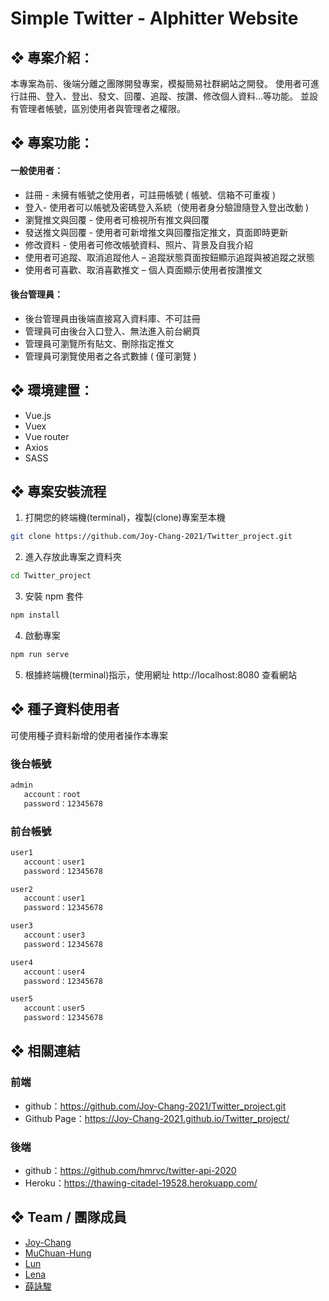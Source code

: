 # Simple Twitter - Alphitter Website

## ❖ 專案介紹：

本專案為前、後端分離之團隊開發專案，模擬簡易社群網站之開發。
使用者可進行註冊、登入、登出、發文、回覆、追蹤、按讚、修改個人資料...等功能。
並設有管理者帳號，區別使用者與管理者之權限。

## ❖ 專案功能：

#### 一般使用者：

- 註冊 - 未擁有帳號之使用者，可註冊帳號 ( 帳號、信箱不可重複 )
- 登入- 使用者可以帳號及密碼登入系統（使用者身分驗證隨登入登出改動 )
- 瀏覽推文與回覆 - 使用者可檢視所有推文與回覆
- 發送推文與回覆 - 使用者可新增推文與回覆指定推文，頁面即時更新
- 修改資料 - 使用者可修改帳號資料、照片、背景及自我介紹
- 使用者可追蹤、取消追蹤他人 – 追蹤狀態頁面按鈕顯示追蹤與被追蹤之狀態
- 使用者可喜歡、取消喜歡推文 – 個人頁面顯示使用者按讚推文

#### 後台管理員：

- 後台管理員由後端直接寫入資料庫、不可註冊
- 管理員可由後台入口登入、無法進入前台網頁
- 管理員可瀏覽所有貼文、刪除指定推文
- 管理員可瀏覽使用者之各式數據 ( 僅可瀏覽 )

## ❖ 環境建置：

- Vue.js
- Vuex
- Vue router
- Axios
- SASS

## ❖ 專案安裝流程

1. 打開您的終端機(terminal)，複製(clone)專案至本機

```bash
git clone https://github.com/Joy-Chang-2021/Twitter_project.git
```
2. 進入存放此專案之資料夾

```bash
cd Twitter_project
```
3. 安裝 npm 套件

```bash
npm install
```
4. 啟動專案

```bash
npm run serve
```
5. 根據終端機(terminal)指示，使用網址 http://localhost:8080 查看網站


## ❖ 種子資料使用者

可使用種子資料新增的使用者操作本專案

### 後台帳號
```bash
admin
   account：root
   password：12345678
```
### 前台帳號

```bash
user1
   account：user1
   password：12345678

user2
   account：user1
   password：12345678

user3
   account：user3
   password：12345678

user4
   account：user4
   password：12345678

user5
   account：user5
   password：12345678

```

## ❖ 相關連結

### 前端

- github：https://github.com/Joy-Chang-2021/Twitter_project.git
- Github Page：https://Joy-Chang-2021.github.io/Twitter_project/

### 後端

- github：https://github.com/hmrvc/twitter-api-2020
- Heroku：https://thawing-citadel-19528.herokuapp.com/

## ❖ Team / 團隊成員

- [Joy-Chang](https://github.com/Joy-Chang-2021)
- [MuChuan-Hung](https://github.com/muchuanhung)
- [Lun](https://github.com/zheRoom)
- [Lena](https://lighthouse.alphacamp.co/users/6721)
- [薛詠駿](https://lighthouse.alphacamp.co/users/6509)
